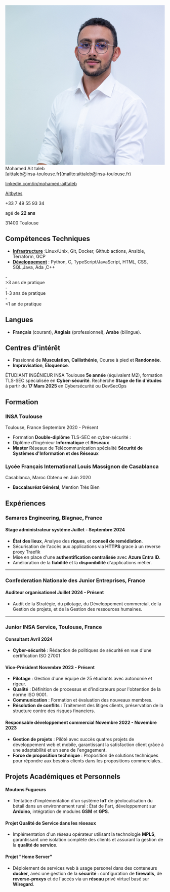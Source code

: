 
<div class="content-wrapper">
<div class="left-column">

<div class="header">

<img src="./71.jpg" class="profile_pic">
<div class="contact-info">

<span class="info">
<span class="name">Mohamed Ait taleb</span>

<div class="info_2">
<i class="fa fa-envelope-o" aria-hidden="true"></i> [aittaleb@insa-toulouse.fr](mailto:aittaleb@insa-toulouse.fr) 


<i class="fa fa-linkedin" aria-hidden="true"></i> [linkedin.com/in/mohamed-aittaleb](https://www.linkedin.com/in/mohamed-aittaleb-84249325a/) 


<i class="fa fa-github" aria-hidden="true"></i> [Aitbytes](https://github.com/Aitbytes)

<i class="fa fa-phone"></i>+33 7 49 55 93 34 

<i class="fa fa-calendar" aria-hidden="true"></i> agé de **22 ans**

<i class="fa fa-home" aria-hidden="true"></i> 31400 Toulouse

</div>
</div>



</div>

## Compétences Techniques

- <u>**Infrastructure**</u> :<span class="mastered">Linux/Unix, Git, Docker</span>, <span class="ammateur">Github actions</span>, <span class="familiar">Ansible, Terraform, GCP</span> 
- <u>**Développement**</u> : <span class="mastered">Python, C, TypeScript/JavaScript, HTML, CSS, SQL</span>,<span class="ammateur">Java, Ada</span> ,<span class="familiar">C++</span>  

<div class="legend">
- <div class="mastered"><i class="fa fa-square" aria-hidden="true"></i>  &gt;3 ans de pratique</div>
- <div class="ammateur"><i class="fa fa-square" aria-hidden="true"></i> 1-3 ans de pratique</div>
- <div class="familiar"><i class="fa fa-square" aria-hidden="true"></i> &lt;1 an de pratique</div>
</div>

## Langues 

- **Français** (courant), **Anglais** (professionnel), **Arabe** (bilingue).

## Centres d'intérêt

- Passionné de **Musculation**, **Callisthénie**, Course à pied et **Randonnée**.
- **Improvisation**, **Éloquence**.



</div>

</span>

<div class="main-content">

 <span class="intitule">ÉTUDIANT INGÉNIEUR INSA Toulouse</span>
 <span class="sous-intitule">**5e année** (équivalent M2), formation TLS-SEC spécialisée en **Cyber-sécurité**. Recherche **Stage de fin d'études** à partir du **17 Mars 2025** en Cybersécurité ou DevSecOps </span>
<!-- <div class="descriptif"> -->
<!---->
<!-- # Recherche -->
<!--  - **Stage** de **fin d'études** de **Mars à Septembre 2025**. -->
<!---->
<!-- </div> -->

## Formation

### INSA Toulouse 
<location>Toulouse, France</location>  <time>Septembre 2020 - Présent</time>

- Formation **Double-diplôme** TLS-SEC en cyber-sécurité :
- Diplôme d'Ingénieur **Informatique** et **Réseaux**
- **Master** Réseaux de Télécommunication spécialité **Sécurité de Systèmes d'Information et des Réseaux**

### Lycée Français International Louis Massignon de Casablanca 
<location>Casablanca, Maroc</location>  <time>Obtenu en Juin 2020</time>

- **Baccalauréat Général**, Mention Très Bien




## Expériences 
### Samares Engineering, Blagnac, France 
#### Stage administrateur systéme <time>Juillet - Septembre 2024</time>
- **État des lieux**, Analyse des **riques**, et **conseil de remédiation**.
- Sécurisation de l'accès aux applications via **HTTPS** grace à un reverse proxy Traefik 
- Mise en place d'une **authentification centralisée** avec **Azure Entra ID**.
- Amélioration de la **fiabilité** et la **disponibilité** d'applications métier.

----------


### Confederation Nationale des Junior Entreprises, France 
#### Auditeur organisationel <time>Juillet 2024 - Présent</time>
- Audit de la Stratégie, du pilotage, du Développement commercial, de la Gestion de projets, et de la Gestion des ressources humaines.

----------

### Junior INSA Service, Toulouse, France 
#### Consultant <time>Avril 2024</time>

- **Cyber-sécurité** : Rédaction de politiques de sécurité en vue d'une certification ISO 27001

#### Vice-Président <time>Novembre 2023 - Présent</time>

- **Pilotage** : Gestion d'une équipe de 25 étudiants avec autonomie et rigeur.
- **Qualité** : Définition de processus et d'indicateurs pour l'obtention de la norme ISO 9001.
- **Communication** : Formation et évaluation des nouveaux membres.
- **Résolution de conflits** : Traitement des litiges clients, préservation de la structure contre des risques financiers.

#### Responsable développement commercial <time>Novembre 2022 - Novembre 2023</time>

- **Gestion de projets** : Pilôté avec succès quatres projets de développement web et mobile, garantissant la satisfaction client grâce à une adaptabilité et un sens de l'engagement.
- **Force de proposition technique** : Proposition de solutions techniques pour répondre aux besoins clients dans les propositions commerciales..


## Projets Académiques et Personnels

#### Moutons Fugueurs 
- Tentatice d'implémentation d'un système **IoT** de géolocalisation du bétail dans un environnement rural : État de l'art, développement sur **Arduino**, intégration de modules **GSM** et **GPS**.

#### Projet Qualité de Service dans les réseaux
- Implémentation d'un réseau opérateur utilisant la technologie **MPLS**, garantissant une isolation complète des clients et assurant la gestion de la **qualité de service**.

#### Projet "Home Server"
- Déploiement de services web à usage personel dans des conteneurs **docker**, avec une gestion de la **sécurité** : configuration de **firewalls**, de **reverse-proxys** et de l'accès via un **réseau** privé virtuel basé sur **Wiregard**.


</div>
</div>


<script type="text/javascript" src="source/script.js"></script>



